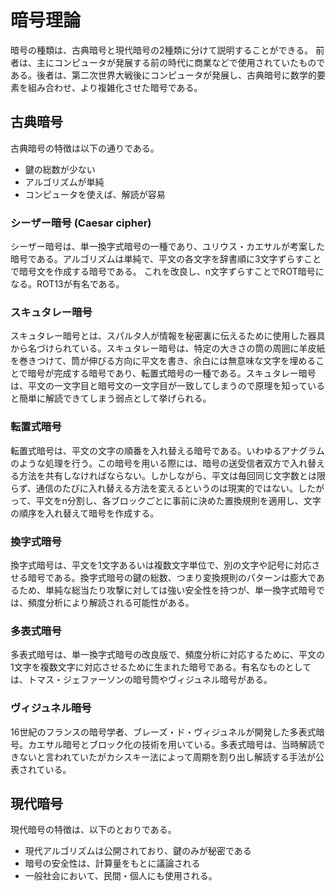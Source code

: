 # 暗号理論

暗号の種類は、古典暗号と現代暗号の2種類に分けて説明することができる。
前者は、主にコンピュータが発展する前の時代に商業などで使用されていたものである。後者は、第二次世界大戦後にコンピュータが発展し、古典暗号に数学的要素を組み合わせ、より複雑化させた暗号である。

## 古典暗号

古典暗号の特徴は以下の通りである。

* 鍵の総数が少ない
* アルゴリズムが単純
* コンピュータを使えば、解読が容易

### シーザー暗号 (Caesar cipher)

シーザー暗号は、単一換字式暗号の一種であり、ユリウス・カエサルが考案した暗号である。アルゴリズムは単純で、平文の各文字を辞書順に3文字ずらすことで暗号文を作成する暗号である。
これを改良し、n文字ずらすことでROT暗号になる。ROT13が有名である。

### スキュタレー暗号

スキュタレー暗号とは、スパルタ人が情報を秘密裏に伝えるために使用した器具から名づけられている。スキュタレー暗号は、特定の大きさの筒の周囲に羊皮紙を巻きつけて、筒が伸びる方向に平文を書き、余白には無意味な文字を埋めることで暗号が完成する暗号であり、転置式暗号の一種である。スキュタレー暗号は、平文の一文字目と暗号文の一文字目が一致してしまうので原理を知っていると簡単に解読できてしまう弱点として挙げられる。

### 転置式暗号

転置式暗号は、平文の文字の順番を入れ替える暗号である。いわゆるアナグラムのような処理を行う。この暗号を用いる際には、暗号の送受信者双方で入れ替える方法を共有しなければならない。しかしながら、平文は毎回同じ文字数とは限らず、通信のたびに入れ替える方法を変えるというのは現実的ではない。したがって、平文をn分割し、各ブロックごとに事前に決めた置換規則を適用し、文字の順序を入れ替えて暗号を作成する。

### 換字式暗号

換字式暗号は、平文を1文字あるいは複数文字単位で、別の文字や記号に対応させる暗号である。換字式暗号の鍵の総数、つまり変換規則のパターンは膨大であるため、単純な総当たり攻撃に対しては強い安全性を持つが、単一換字式暗号では、頻度分析により解読される可能性がある。

### 多表式暗号

多表式暗号は、単一換字式暗号の改良版で、頻度分析に対応するために、平文の1文字を複数文字に対応させるために生まれた暗号である。有名なものとしては、トマス・ジェファーソンの暗号筒やヴィジュネル暗号がある。

### ヴィジュネル暗号

16世紀のフランスの暗号学者、ブレーズ・ド・ヴィジュネルが開発した多表式暗号。カエサル暗号とブロック化の技術を用いている。多表式暗号は、当時解読できないと言われていたがカシスキー法によって周期を割り出し解読する手法が公表されている。

## 現代暗号

現代暗号の特徴は、以下のとおりである。

* 現代アルゴリズムは公開されており、鍵のみが秘密である
* 暗号の安全性は、計算量をもとに議論される
* 一般社会において、民間・個人にも使用される。
